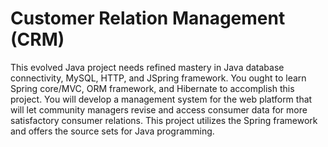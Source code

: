 # Customer Relation Management (CRM)
 This evolved Java project needs refined mastery in Java database connectivity, MySQL, HTTP, and JSpring framework. You ought to learn Spring core/MVC, ORM framework, and Hibernate to accomplish this project. You will develop a management system for the web platform that will let community managers revise and access consumer data for more satisfactory consumer relations. This project utilizes the Spring framework and offers the source sets for Java programming.
